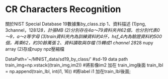 # CR Characters Recognition

關於NIST Special Database 19數據集by_class.zip
1、資料描述
(1)png, 3channel，128*128，計張MB
(2)分別存在4a～79資料夾共62個，也分別代表0～9，a～z等字母
(3)train資料夾內為訓練資料約4仟，hsf_4內為驗證資料約500個，再乘62，約30餘萬張
2、資料讀取與存檔
(1)轉成1 channel 28*28 nupy array
(2)存成nupy npz壓縮檔

DataPath='~/MNIST_data/sd19_by_class/' #sd-19 data path
train_img=np.vstack((train_img,im2)) #將影像im2 加在 train_img後面
train_lbl = np.append(train_lbl, int(i1, 16)) #將label i1 加在train_lbl後面;
